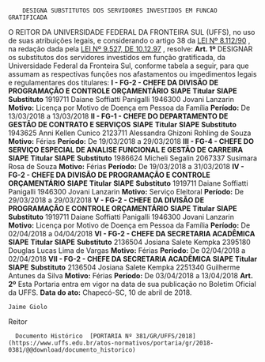         DESIGNA SUBSTITUTOS DOS SERVIDORES INVESTIDOS EM FUNCAO GRATIFICADA  

 O REITOR DA UNIVERSIDADE FEDERAL DA FRONTEIRA SUL (UFFS), no uso de suas atribuições legais, e considerando o artigo 38 da [LEI Nº 8.112/90](http://www.planalto.gov.br/ccivil_03/leis/l8112cons.htm)  , na redação dada pela [LEI Nº 9.527, DE 10.12.97](http://www.planalto.gov.br/ccivil_03/leis/l9527.htm)  , resolve:   **Art. 1º** DESIGNAR os substitutos dos servidores investidos em função gratificada, da Universidade Federal da Fronteira Sul, conforme tabela a seguir, para que assumam as respectivas funções nos afastamentos ou impedimentos legais e regulamentares dos titulares: **I - FG-2 - CHEFE DA DIVISÃO DE PROGRAMAÇÃO E CONTROLE ORÇAMENTÁRIO**      **SIAPE**    **Titular**    **SIAPE**    **Substituto**      1919711   Daiane Soffiatti Panigalli   1946300   Jovani Lanzarin     **Motivo:**    Licença por Motivo de Doença em Pessoa da Família   **Período:**    De 13/03/2018 a 13/03/2018       **II - FG-1 - CHEFE DO DEPARTAMENTO DE GESTÃO DE CONTRATO E SERVIÇOS**      **SIAPE**    **Titular**    **SIAPE**    **Substituto**      1943625   Anni Kellen Cunico   2123711   Alessandra Ghizoni Rohling de Souza     **Motivo:**    Férias   **Período:**    De 19/03/2018 a 29/03/2018       **III - FG-4 - CHEFE DO SERVIÇO ESPECIAL DE ANALISE FUNCIONAL E GESTÃO DE CARREIRA**      **SIAPE**    **Titular**    **SIAPE**    **Substituto**      1986624   Micheli Segalin   2067337   Susimara Rosa de Souza     **Motivo:**    Férias   **Período:**    De 19/03/2018 a 31/03/2018       **IV - FG-2 - CHEFE DA DIVISÃO DE PROGRAMAÇÃO E CONTROLE ORÇAMENTÁRIO**      **SIAPE**    **Titular**    **SIAPE**    **Substituto**      1919711   Daiane Soffiatti Panigalli   1946300   Jovani Lanzarin     **Motivo:**    Serviço Eleitoral   **Período:**    De 29/03/2018 a 29/03/2018       **V - FG-2 - CHEFE DA DIVISÃO DE PROGRAMAÇÃO E CONTROLE ORÇAMENTÁRIO**      **SIAPE**    **Titular**    **SIAPE**    **Substituto**      1919711   Daiane Soffiatti Panigalli   1946300   Jovani Lanzarin     **Motivo:**    Licença por Motivo de Doença em Pessoa da Família   **Período:**    De 02/04/2018 a 04/04/2018       **VI - FG-2 - CHEFE DA SECRETARIA ACADÊMICA**      **SIAPE**    **Titular**    **SIAPE**    **Substituto**      2136504   Josiana Salete Kempka   2395180   Douglas Lucas Lima de Vargas     **Motivo:**    Férias   **Período:**    De 02/04/2018 a 02/04/2018       **VII - FG-2 - CHEFE DA SECRETARIA ACADÊMICA**      **SIAPE**    **Titular**    **SIAPE**    **Substituto**      2136504   Josiana Salete Kempka   2251340   Guilherme Antunes da Silva     **Motivo:**    Férias   **Período:**    De 03/04/2018 a 13/04/2018       **Art. 2º** Esta Portaria entra em vigor na data de sua publicação no Boletim Oficial da UFFS.      **Data do ato:** Chapecó-SC, 10 de abril de 2018.   
 

    Jaime Giolo   
 Reitor 

      Documento Histórico  [PORTARIA Nº 381/GR/UFFS/2018](https://www.uffs.edu.br/atos-normativos/portaria/gr/2018-0381/@@download/documento_historico)     
      